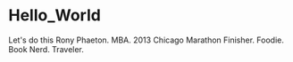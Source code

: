 # Hello_World
Let's do this
Rony Phaeton. MBA. 2013 Chicago Marathon Finisher. Foodie. Book Nerd. Traveler. 
